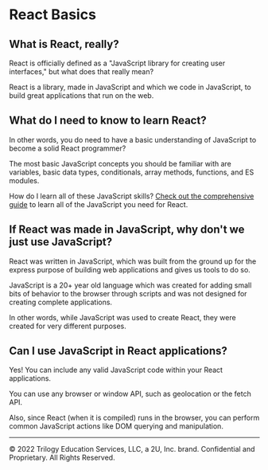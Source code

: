 # React Basics

## What is React, really?

React is officially defined as a "JavaScript library for creating user interfaces," but what does that really mean?

React is a library, made in JavaScript and which we code in JavaScript, to build great applications that run on the web.

## What do I need to know to learn React?

In other words, you do need to have a basic understanding of JavaScript to become a solid React programmer?

The most basic JavaScript concepts you should be familiar with are variables, basic data types, conditionals, array methods, functions, and ES modules.

How do I learn all of these JavaScript skills? [Check out the comprehensive guide](https://reactbootcamp.com/javascript-skills-for-react-2021/) to learn all of the JavaScript you need for React.

## If React was made in JavaScript, why don't we just use JavaScript?

React was written in JavaScript, which was built from the ground up for the express purpose of building web applications and gives us tools to do so.

JavaScript is a 20+ year old language which was created for adding small bits of behavior to the browser through scripts and was not designed for creating complete applications.

In other words, while JavaScript was used to create React, they were created for very different purposes.

## Can I use JavaScript in React applications?

Yes! You can include any valid JavaScript code within your React applications.

You can use any browser or window API, such as geolocation or the fetch API.

Also, since React (when it is compiled) runs in the browser, you can perform common JavaScript actions like DOM querying and manipulation.

---
© 2022 Trilogy Education Services, LLC, a 2U, Inc. brand. Confidential and Proprietary. All Rights Reserved.